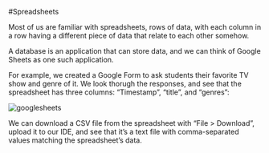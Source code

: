 #Spreadsheets

Most of us are familiar with spreadsheets, rows of data, with each column in a row having a different piece of data that relate to each other somehow.

A database is an application that can store data, and we can think of Google Sheets as one such application.

For example, we created a Google Form to ask students their favorite TV show and genre of it. We look thorugh the responses, and see that the spreadsheet has three columns: “Timestamp”, “title”, and “genres”:

![googlesheets](/spreadsheet.png)

We can download a CSV file from the spreadsheet with “File > Download”, upload it to our IDE, and see that it’s a text file with comma-separated values matching the spreadsheet’s data.




